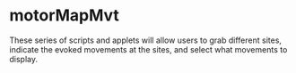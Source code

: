 # motorMapMvt
These series of scripts and applets will allow users to grab different sites, indicate the evoked movements at the sites, and select what movements to display.
